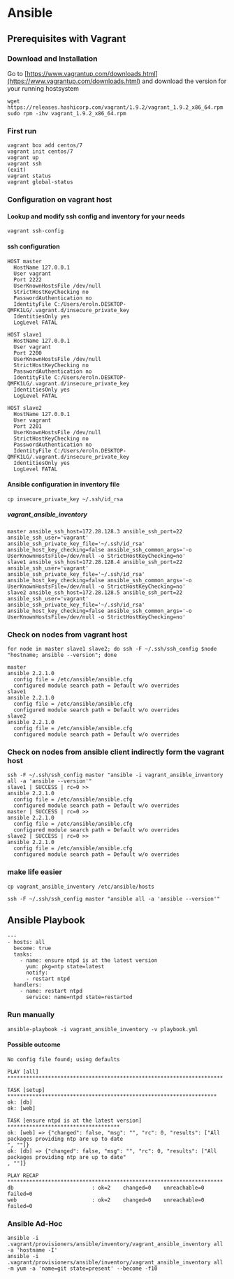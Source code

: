 # Ansible
## Prerequisites with Vagrant
### Download and Installation
Go to [https://www.vagrantup.com/downloads.html](https://www.vagrantup.com/downloads.html)
and download the version for your running hostsystem 
```
wget https://releases.hashicorp.com/vagrant/1.9.2/vagrant_1.9.2_x86_64.rpm
sudo rpm -ihv vagrant_1.9.2_x86_64.rpm
```

### First run
```
vagrant box add centos/7
vagrant init centos/7
vagrant up
vagrant ssh
(exit)
vagrant status
vagrant global-status
```

### Configuration on vagrant host
#### Lookup and modify ssh config and inventory for your needs
```
vagrant ssh-config
```
#### ssh configuration
```
HOST master
  HostName 127.0.0.1
  User vagrant
  Port 2222
  UserKnownHostsFile /dev/null
  StrictHostKeyChecking no
  PasswordAuthentication no
  IdentityFile C:/Users/eroln.DESKTOP-QMFK1LG/.vagrant.d/insecure_private_key
  IdentitiesOnly yes
  LogLevel FATAL

HOST slave1
  HostName 127.0.0.1
  User vagrant
  Port 2200
  UserKnownHostsFile /dev/null
  StrictHostKeyChecking no
  PasswordAuthentication no
  IdentityFile C:/Users/eroln.DESKTOP-QMFK1LG/.vagrant.d/insecure_private_key
  IdentitiesOnly yes
  LogLevel FATAL

HOST slave2
  HostName 127.0.0.1
  User vagrant
  Port 2201
  UserKnownHostsFile /dev/null
  StrictHostKeyChecking no
  PasswordAuthentication no
  IdentityFile C:/Users/eroln.DESKTOP-QMFK1LG/.vagrant.d/insecure_private_key
  IdentitiesOnly yes
  LogLevel FATAL
```
#### Ansible configuration in inventory file
```cp insecure_private_key ~/.ssh/id_rsa```

##### vagrant_ansible_inventory
```
master ansible_ssh_host=172.28.128.3 ansible_ssh_port=22 ansible_ssh_user='vagrant' ansible_ssh_private_key_file='~/.ssh/id_rsa' ansible_host_key_checking=false ansible_ssh_common_args='-o UserKnownHostsFile=/dev/null -o StrictHostKeyChecking=no'
slave1 ansible_ssh_host=172.28.128.4 ansible_ssh_port=22 ansible_ssh_user='vagrant' ansible_ssh_private_key_file='~/.ssh/id_rsa' ansible_host_key_checking=false ansible_ssh_common_args='-o UserKnownHostsFile=/dev/null -o StrictHostKeyChecking=no'
slave2 ansible_ssh_host=172.28.128.5 ansible_ssh_port=22 ansible_ssh_user='vagrant' ansible_ssh_private_key_file='~/.ssh/id_rsa' ansible_host_key_checking=false ansible_ssh_common_args='-o UserKnownHostsFile=/dev/null -o StrictHostKeyChecking=no'
```

### Check on nodes from vagrant host
```
for node in master slave1 slave2; do ssh -F ~/.ssh/ssh_config $node "hostname; ansible --version"; done

master
ansible 2.2.1.0
  config file = /etc/ansible/ansible.cfg
  configured module search path = Default w/o overrides
slave1
ansible 2.2.1.0
  config file = /etc/ansible/ansible.cfg
  configured module search path = Default w/o overrides
slave2
ansible 2.2.1.0
  config file = /etc/ansible/ansible.cfg
  configured module search path = Default w/o overrides
```

### Check on nodes from ansible client indirectly form the vagrant host  

```
ssh -F ~/.ssh/ssh_config master "ansible -i vagrant_ansible_inventory all -a 'ansible --version'"
slave1 | SUCCESS | rc=0 >>
ansible 2.2.1.0
  config file = /etc/ansible/ansible.cfg
  configured module search path = Default w/o overrides
master | SUCCESS | rc=0 >>
ansible 2.2.1.0
  config file = /etc/ansible/ansible.cfg
  configured module search path = Default w/o overrides
slave2 | SUCCESS | rc=0 >>
ansible 2.2.1.0
  config file = /etc/ansible/ansible.cfg
  configured module search path = Default w/o overrides
```

### make life easier
```
cp vagrant_ansible_inventory /etc/ansible/hosts

ssh -F ~/.ssh/ssh_config master "ansible all -a 'ansible --version'"

```


## Ansible Playbook
```
---
- hosts: all
  become: true
  tasks:
    - name: ensure ntpd is at the latest version
      yum: pkg=ntp state=latest
      notify:
      - restart ntpd
  handlers:
    - name: restart ntpd
      service: name=ntpd state=restarted
```

### Run manually
```
ansible-playbook -i vagrant_ansible_inventory -v playbook.yml
```
#### Possible outcome
```
No config file found; using defaults                                                                      
                                                                                                          
PLAY [all] *********************************************************************                          
                                                                                                          
TASK [setup] *******************************************************************                          
ok: [db]                                                                                                  
ok: [web]                                                                                                 
                                                                                                          
TASK [ensure ntpd is at the latest version] ************************************                          
ok: [web] => {"changed": false, "msg": "", "rc": 0, "results": ["All packages providing ntp are up to date
", ""]}                                                                                                   
ok: [db] => {"changed": false, "msg": "", "rc": 0, "results": ["All packages providing ntp are up to date"
, ""]}                                                                                                    
                                                                                                          
PLAY RECAP *********************************************************************                          
db                         : ok=2    changed=0    unreachable=0    failed=0                               
web                        : ok=2    changed=0    unreachable=0    failed=0
```

### Ansible Ad-Hoc
```
ansible -i .vagrant/provisioners/ansible/inventory/vagrant_ansible_inventory all -a 'hostname -I'
ansible -i .vagrant/provisioners/ansible/inventory/vagrant_ansible_inventory all -m yum -a 'name=git state=present' --become -f10
```
